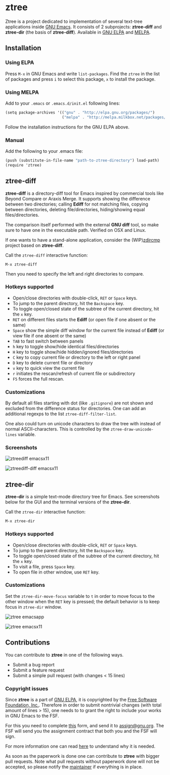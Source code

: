 # ztree
Ztree is a project dedicated to implementation of several text-tree applications inside [GNU Emacs](http://www.gnu.org/software/emacs/). It consists of 2 subprojects: **ztree-diff** and **ztree-dir** (the basis of **ztree-diff**). Available in [GNU ELPA](https://elpa.gnu.org/) and [MELPA](http://melpa.org/#/).

## Installation

### Using ELPA
Press `M-x` in GNU Emacs and write `list-packages`. Find the `ztree` in the list of packages and press `i` to select this package, `x` to install the package.

### Using MELPA
Add to your `.emacs` or `.emacs.d/init.el` following lines:

```scheme
(setq package-archives '(("gnu" . "http://elpa.gnu.org/packages/")
                         ("melpa" . "http://melpa.milkbox.net/packages/")))
```
                         
Follow the installation instructions for the GNU ELPA above.

### Manual
Add the following to your .emacs file:

```scheme
(push (substitute-in-file-name "path-to-ztree-directory") load-path)
(require 'ztree)
```

## ztree-diff
**ztree-diff** is a directory-diff tool for Emacs inspired by commercial tools like Beyond Compare or Araxis Merge. It supports showing the difference between two directories; calling **Ediff** for not matching files, copying between directories, deleting file/directories, hiding/showing equal files/directories.

The comparison itself performed with the external **GNU diff** tool, so make sure to have one in the executable path. Verified on OSX and Linux.

If one wants to have a stand-alone application, consider the (WIP)[zdircmp](https://github.com/fourier/zdircmp) project based on **ztree-diff**.

Call the `ztree-diff` interactive function:

```
M-x ztree-diff
```
Then you need to specify the left and right directories to compare.

### Hotkeys supported
 * Open/close directories with double-click, `RET` or `Space` keys.
 * To jump to the parent directory, hit the `Backspace` key.
 * To toggle open/closed state of the subtree of the current directory, hit the `x` key.
 * `RET` on different files starts the **Ediff** (or open file if one absent or the same)
 * `Space` show the simple diff window for the current file instead of **Ediff** (or view file if one absent or the same)
 * `TAB` to fast switch between panels
 * `h` key to toggle show/hide identical files/directories
 * `H` key to toggle show/hide hidden/ignored files/directories
 * `C` key to copy current file or directory to the left or right panel
 * `D` key to delete current file or directory
 * `v` key to quick view the current file
 * `r` initiates the rescan/refresh of current file or subdirectory
 * `F5` forces the full rescan.

### Customizations
By default all files starting with dot (like `.gitignore`) are not shown and excluded from the difference status for directories. One can add an additional regexps to the list `ztree-diff-filter-list`.

One also could turn on unicode characters to draw the tree with instead of normal ASCII-characters. This is controlled by the `ztree-draw-unicode-lines` variable.

### Screenshots

![ztreediff emacsx11](https://github.com/fourier/ztree/raw/screenshots/screenshots/emacs_diff_xterm.png "Emacs in xterm with ztree-diff")

![ztreediff-diff emacsx11](https://github.com/fourier/ztree/raw/screenshots/screenshots/emacs_diff_simplediff_xterm.png "Emacs in xterm with ztree-diff and simple diff")

## ztree-dir

**ztree-dir** is a simple text-mode directory tree for Emacs. See screenshots below for the GUI and the terminal versions of the **ztree-dir**.

Call the `ztree-dir` interactive function:

```
M-x ztree-dir
```

### Hotkeys supported
* Open/close directories with double-click, `RET` or `Space` keys.
* To jump to the parent directory, hit the `Backspace` key.
* To toggle open/closed state of the subtree of the current directory, hit the `x` key.
* To visit a file, press `Space` key.
* To open file in other window, use `RET` key.

### Customizations
Set the `ztree-dir-move-focus` variable to `t` in order to move focus to the other window when the `RET` key is pressed; the default behavior is to keep focus in `ztree-dir` window.


![ztree emacsapp](https://github.com/fourier/ztree/raw/screenshots/screenshots/emacs_app.png "Emacs App with ztree-dir")

![ztree emacsx11](https://github.com/fourier/ztree/raw/screenshots/screenshots/emacs_xterm.png "Emacs in xterm with ztree-dir")


## Contributions
You can contribute to **ztree** in one of the following ways.
- Submit a bug report
- Submit a feature request
- Submit a simple pull request (with changes < 15 lines)

### Copyright issues
Since **ztree** is a part of [GNU ELPA](https://elpa.gnu.org/), it is copyrighted by the [Free Software Foundation, Inc.](http://www.fsf.org/). Therefore in order to submit nontrivial changes (with total amount of lines > 15), one needs to to grant the right to include your works in GNU Emacs to the FSF.

For this you need to complete [this](https://raw.githubusercontent.com/fourier/ztree/contributions/request-assign.txt) form, and send it to [assign@gnu.org](mailto:assign@gnu.org). The FSF will send you the assignment contract that both you and the FSF will sign.

For more information one can read [here](http://www.gnu.org/licenses/why-assign.html) to understand why it is needed.

As soon as the paperwork is done one can contribute to **ztree** with bigger pull requests.
Note what pull requests without paperwork done will not be accepted, so please notify the [maintainer](mailto:alexey.veretennikov@gmail.com) if everything is in place.

